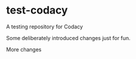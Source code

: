 # test-codacy
A testing repository for Codacy


Some deliberately introduced changes just for fun.

More changes
